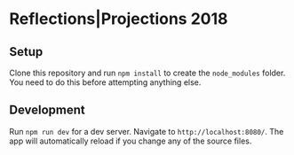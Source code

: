 # Reflections|Projections 2018

## Setup
Clone this repository and run `npm install` to create the `node_modules` folder. You need to do this before attempting anything else.

## Development
Run `npm run dev` for a dev server. Navigate to `http://localhost:8080/`. The app will automatically reload if you change any of the source files.



